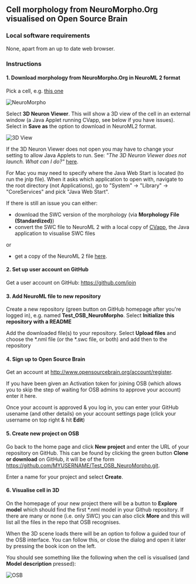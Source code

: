 ## Cell morphology from NeuroMorpho.Org visualised on Open Source Brain

### Local software requirements

None, apart from an up to date web browser.

### Instructions

#### 1. Download morphology from NeuroMorpho.Org in NeuroML 2 format
 
Pick a cell, e.g. [this one](http://neuromorpho.org/neuron_info.jsp?neuron_name=A1-May29-IR2-3-G)

![NeuroMorpho](images/neuromorpho.png)

Select **3D Neuron Viewer**. This will show a 3D view of the cell in an external 
window (a Java Applet running CVapp, see below if you have issues). Select in **Save as** the option
to download in NeuroML2 format.

![3D View](images/3Dview.png)

If the 3D Neuron Viewer does not open you may have to change your setting to allow 
Java Applets to run. See: *"The 3D Neuron Viewer does not launch. What can I do?"* [here](http://neuromorpho.org/myfaq.jsp).

For Mac you may need to specify where the Java Web Start is located (to run the jnlp file). 
When it asks which application to open with, navigate to the root directory (not 
Applications), go to "System" -> "Library" -> "CoreServices" and pick "Java Web Start".

If there is still an issue you can either:
- download the SWC version of the morphology (via **Morphology File (Standardized)**)
- convert the SWC file to NeuroML 2 with a local copy of [CVapp](http://github.com/pgleeson/Cvapp-NeuroMorpho.org), the Java application to visualise SWC files

or 

- get a copy of the NeuroML 2 file [here](files/A1-May29-IR2-3-G.cell.nml).



#### 2. Set up user account on GitHub
 
Get a user account on GitHub: https://github.com/join



#### 3. Add NeuroML file to new repository

Create a new repository (green button on GitHub homepage after you're logged in), 
e.g. named **Test_OSB_NeuroMorpho**. Select **Initialize this repository with a README**

Add the downloaded file(s) to your repository. Select **Upload files** and choose
the *.nml file (or the *.swc file, or both) and add then to the repository



#### 4. Sign up to Open Source Brain

Get an account at http://www.opensourcebrain.org/account/register. 

If you have been given an Activation token for joining OSB (which allows you to 
skip the step of waiting for OSB admins to approve your account) enter it here.

Once your account is approved & you log in, you can enter your GitHub usename
(and other details) on your account settings page (click your username on top right & 
hit **Edit**)

#### 5. Create new project on OSB

Go back to the home page and click **New project** and enter the URL of your repository 
on GitHub. This can be found by clicking the green button **Clone or download** on
GitHub, it will be of the form https://github.com/MYUSERNAME/Test_OSB_NeuroMorpho.git.

Enter a name for your project and select **Create**.

#### 6. Visualise cell in 3D

On the homepage of your new project there will be a button to **Explore model** which
should find the first *.nml model in your Github repository. If there are many or 
none (i.e. only SWC) you can also click **More** and this will list all the files 
in the repo that OSB recognises. 

When the 3D scene loads there will be an option to follow a guided tour of the 
OSB interface. You can follow this, or close the dialog and open it later by pressing the 
book icon on the left.

You should see something like the following when the cell is visualised (and **Model 
description** pressed):

![OSB](images/osb1.png)




